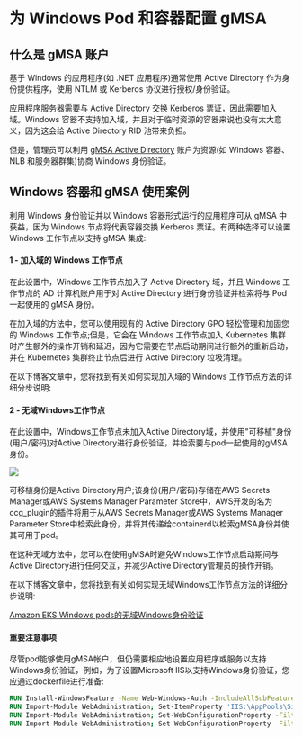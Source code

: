 # 为 Windows Pod 和容器配置 gMSA

## 什么是 gMSA 账户

基于 Windows 的应用程序(如 .NET 应用程序)通常使用 Active Directory 作为身份提供程序，使用 NTLM 或 Kerberos 协议进行授权/身份验证。

应用程序服务器需要与 Active Directory 交换 Kerberos 票证，因此需要加入域。Windows 容器不支持加入域，并且对于临时资源的容器来说也没有太大意义，因为这会给 Active Directory RID 池带来负担。

但是，管理员可以利用 [gMSA Active Directory](https://docs.microsoft.com/en-us/windows-server/security/group-managed-service-accounts/group-managed-service-accounts-overview) 账户为资源(如 Windows 容器、NLB 和服务器群集)协商 Windows 身份验证。

## Windows 容器和 gMSA 使用案例

利用 Windows 身份验证并以 Windows 容器形式运行的应用程序可从 gMSA 中获益，因为 Windows 节点将代表容器交换 Kerberos 票证。有两种选择可以设置 Windows 工作节点以支持 gMSA 集成:

#### 1 - 加入域的 Windows 工作节点
在此设置中，Windows 工作节点加入了 Active Directory 域，并且 Windows 工作节点的 AD 计算机账户用于对 Active Directory 进行身份验证并检索将与 Pod 一起使用的 gMSA 身份。

在加入域的方法中，您可以使用现有的 Active Directory GPO 轻松管理和加固您的 Windows 工作节点;但是，它会在 Windows 工作节点加入 Kubernetes 集群时产生额外的操作开销和延迟，因为它需要在节点启动期间进行额外的重新启动，并在 Kubernetes 集群终止节点后进行 Active Directory 垃圾清理。

在以下博客文章中，您将找到有关如何实现加入域的 Windows 工作节点方法的详细分步说明:

#### 2 - 无域Windows工作节点
在此设置中，Windows工作节点未加入Active Directory域，并使用"可移植"身份(用户/密码)对Active Directory进行身份验证，并检索要与pod一起使用的gMSA身份。

![](./images/domainless_gmsa.png)

可移植身份是Active Directory用户;该身份(用户/密码)存储在AWS Secrets Manager或AWS Systems Manager Parameter Store中，AWS开发的名为ccg_plugin的插件将用于从AWS Secrets Manager或AWS Systems Manager Parameter Store中检索此身份，并将其传递给containerd以检索gMSA身份并使其可用于pod。

在这种无域方法中，您可以在使用gMSA时避免Windows工作节点启动期间与Active Directory进行任何交互，并减少Active Directory管理员的操作开销。

在以下博客文章中，您将找到有关如何实现无域Windows工作节点方法的详细分步说明:

[Amazon EKS Windows pods的无域Windows身份验证](https://aws.amazon.com/blogs/containers/domainless-windows-authentication-for-amazon-eks-windows-pods/)

#### 重要注意事项

尽管pod能够使用gMSA帐户，但仍需要相应地设置应用程序或服务以支持Windows身份验证，例如，为了设置Microsoft IIS以支持Windows身份验证，您应通过dockerfile进行准备:

```dockerfile
RUN Install-WindowsFeature -Name Web-Windows-Auth -IncludeAllSubFeature
RUN Import-Module WebAdministration; Set-ItemProperty 'IIS:\AppPools\SiteName' -name processModel.identityType -value 2
RUN Import-Module WebAdministration; Set-WebConfigurationProperty -Filter '/system.webServer/security/authentication/anonymousAuthentication' -Name Enabled -Value False -PSPath 'IIS:\' -Location 'SiteName'
RUN Import-Module WebAdministration; Set-WebConfigurationProperty -Filter '/system.webServer/security/authentication/windowsAuthentication' -Name Enabled -Value True -PSPath 'IIS:\' -Location 'SiteName'
```